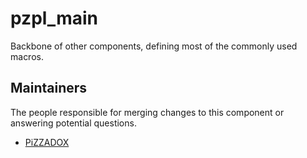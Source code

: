 pzpl_main
========

Backbone of other components, defining most of the commonly used macros.


## Maintainers

The people responsible for merging changes to this component or answering potential questions.

- [PiZZADOX](https://github.com/PiZZAD0X)
